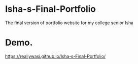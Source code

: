 # Isha-s-Final-Portfolio

The final version of portfolio website for my college senior Isha
# Demo.

https://reallywasi.github.io/Isha-s-Final-Portfolio/
